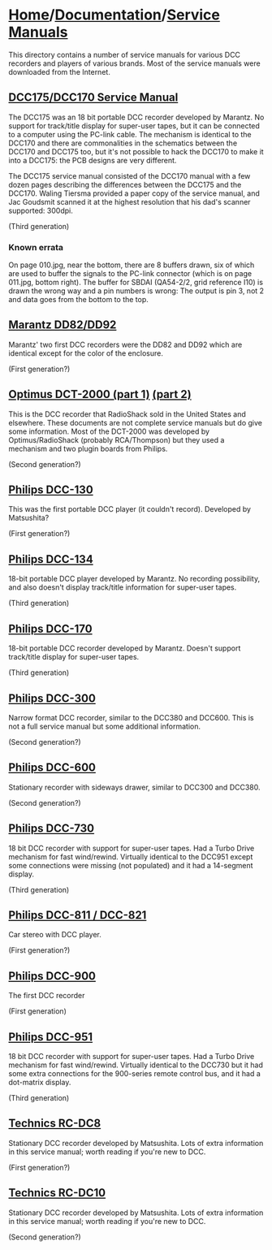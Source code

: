 # [Home](../..)/[Documentation](..)/[Service Manuals](.)
This directory contains a number of service manuals for various DCC recorders and players of various brands. Most of the service manuals were downloaded from the Internet.

## [DCC175/DCC170 Service Manual](./DCC170%20DCC175%20Service%20Manual.zip)
The DCC175 was an 18 bit portable DCC recorder developed by Marantz. No support for track/title display for super-user tapes, but it can be connected to a computer using the PC-link cable. The mechanism is identical to the DCC170 and there are commonalities in the schematics between the DCC170 and DCC175 too, but it's not possible to hack the DCC170 to make it into a DCC175: the PCB designs are very different.
   
The DCC175 service manual consisted of the DCC170 manual with a few dozen pages describing the differences between the DCC175 and the DCC170. Waling Tiersma provided a paper copy of the service manual, and Jac Goudsmit scanned it at the highest resolution that his dad's scanner supported: 300dpi.

(Third generation)

### Known errata
On page 010.jpg, near the bottom, there are 8 buffers drawn, six of which are used to buffer the signals to the PC-link connector (which is on page 011.jpg, bottom right). The buffer for SBDAI (QA54-2/2, grid reference I10) is drawn the wrong way and a pin numbers is wrong: The output is pin 3, not 2 and data goes from the bottom to the top.

## [Marantz DD82/DD92](./marantz_dd82_dd92.pdf)
Marantz' two first DCC recorders were the DD82 and DD92 which are identical except for the color of the enclosure.

(First generation?)

## [Optimus DCT-2000 (part 1)](./optimus_dct-2000_1.pdf) [(part 2)](./optimus_dct-2000_2.pdf)
This is the DCC recorder that RadioShack sold in the United States and elsewhere. These documents are not complete service manuals but do give some information. Most of the DCT-2000 was developed by Optimus/RadioShack (probably RCA/Thompson) but they used a mechanism and two plugin boards from Philips.

(Second generation?)

## [Philips DCC-130](./philips_dcc130.pdf)
This was the first portable DCC player (it couldn't record). Developed by Matsushita?

(First generation?)

## [Philips DCC-134](./philips_dcc134.pdf)
18-bit portable DCC player developed by Marantz. No recording possibility, and also doesn't display track/title information for super-user tapes.

(Third generation)

## [Philips DCC-170](./philips_dcc170.pdf)
18-bit portable DCC recorder developed by Marantz. Doesn't support track/title display for super-user tapes.

(Third generation)

## [Philips DCC-300](./philips_dcc300.pdf)
Narrow format DCC recorder, similar to the DCC380 and DCC600. This is not a full service manual but some additional information.

(Second generation?)

## [Philips DCC-600](./philips_dcc600.pdf)
Stationary recorder with sideways drawer, similar to DCC300 and DCC380.

(Second generation?)

## [Philips DCC-730](./philips_dcc730.pdf)
18 bit DCC recorder with support for super-user tapes. Had a Turbo Drive mechanism for fast wind/rewind. Virtually identical to the DCC951 except some connections were missing (not populated) and it had a 14-segment display.

(Third generation)

## [Philips DCC-811 / DCC-821](./philips_dcc811_dcc821.pdf)
Car stereo with DCC player.

(First generation?)

## [Philips DCC-900](./philips_dcc900.pdf)
The first DCC recorder

(First generation)

## [Philips DCC-951](./philips_dcc951.pdf)
18 bit DCC recorder with support for super-user tapes. Had a Turbo Drive mechanism for fast wind/rewind. Virtually identical to the DCC730 but it had some extra connections for the 900-series remote control bus, and it had a dot-matrix display.

(Third generation)

## [Technics RC-DC8](./technics_rc-dc8.pdf)
Stationary DCC recorder developed by Matsushita. Lots of extra information in this service manual; worth reading if you're new to DCC.

(First generation?)

## [Technics RC-DC10](./technics_rc-dc10.pdf)
Stationary DCC recorder developed by Matsushita. Lots of extra information in this service manual; worth reading if you're new to DCC.

(Second generation?)
